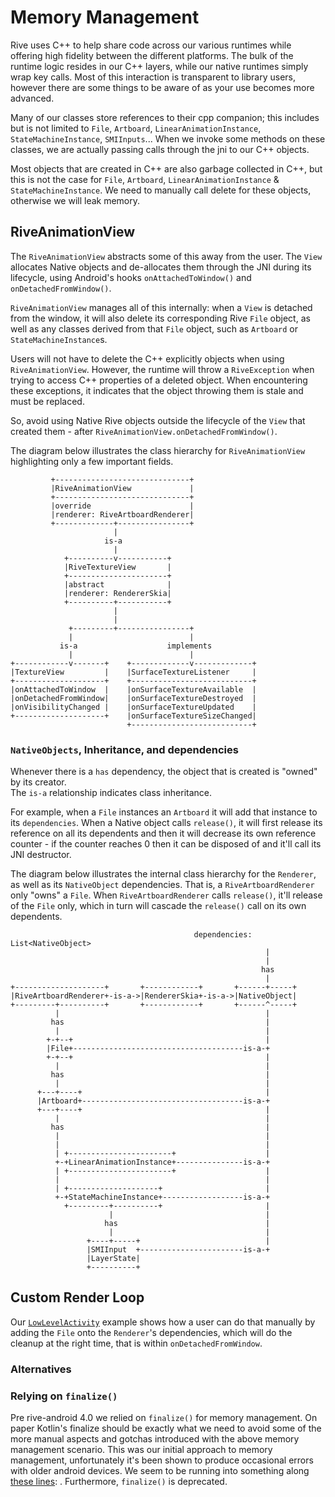 # Memory Management

Rive uses C++ to help share code across our various runtimes while offering high fidelity between
the different platforms. The bulk of the runtime logic resides in our C++ layers, while our native
runtimes simply wrap key calls. Most of this interaction is transparent to library users, however
there are some things to be aware of as your use becomes more advanced.

Many of our classes store references to their cpp companion; this includes but is not limited
to `File`, `Artboard`, `LinearAnimationInstance`, `StateMachineInstance`, `SMIInputs`... When we
invoke some methods on these classes, we are actually passing calls through the jni to our C++
objects.

Most objects that are created in C++ are also garbage collected in C++, but this is not the case
for `File`, `Artboard`, `LinearAnimationInstance` & `StateMachineInstance`. We need to manually call
delete for these objects, otherwise we will leak memory.

## RiveAnimationView

The `RiveAnimationView` abstracts some of this away from the user. The `View` allocates Native objects
and de-allocates them through the JNI during
its lifecycle, using Android's hooks `onAttachedToWindow()` and `onDetachedFromWindow()`.

`RiveAnimationView` manages all of this internally: when a `View` is detached from the window, it will also delete its corresponding
Rive `File` object, as well as any classes derived from that `File` object, such as `Artboard`
or `StateMachineInstance`s.

Users will not have to delete the C++ explicitly objects when
using `RiveAnimationView`. However, the runtime will throw a `RiveException` when trying to access C++ properties of a deleted object. When encountering these exceptions, it
indicates that the object throwing them is stale and must be replaced.

So, avoid using Native Rive objects outside the lifecycle of the `View` that created them - after `RiveAnimationView.onDetachedFromWindow()`.

The diagram below illustrates the class hierarchy for `RiveAnimationView` highlighting only a few important fields.

```
         +------------------------------+
         |RiveAnimationView             |
         +------------------------------+
         |override                      |
         |renderer: RiveArtboardRenderer|
         +-------------+----------------+
                       |
                     is-a
                       |
            +----------v-----------+
            |RiveTextureView       |
            +----------------------+
            |abstract              |
            |renderer: RendererSkia|
            +----------+-----------+
                       |
                       |
             +---------+----------------+
             |                          |
           is-a                    implements
             |                          |
+------------v-------+    +-------------v-------------+
|TextureView         |    |SurfaceTextureListener     |
+--------------------+    +---------------------------+
|onAttachedToWindow  |    |onSurfaceTextureAvailable  |
|onDetachedFromWindow|    |onSurfaceTextureDestroyed  |
|onVisibilityChanged |    |onSurfaceTextureUpdated    |
+--------------------+    |onSurfaceTextureSizeChanged|
                          +---------------------------+
```

### `NativeObjects`, Inheritance, and dependencies

Whenever there is a `has` dependency, the object that is created is "owned" by its creator. 
<br />The `is-a` relationship indicates class inheritance.

For example, when a `File` instances an `Artboard` it will add that instance to its `dependencies`. 
When a Native object calls `release()`, it will first release its reference on all its dependents and
then it will decrease its own reference counter - if the counter reaches 0 then it can be disposed of
and it'll call its JNI destructor.

The diagram below illustrates the internal class hierarchy for the `Renderer`, as well as its `NativeObject` dependencies. 
That is, a `RiveArtboardRenderer` only "owns" a `File`. When `RiveArtboardRenderer` calls `release()`, it'll release of the `File` only,
which in turn will cascade the `release()` call on its own dependents.

```
                                         dependencies: List<NativeObject>
                                                         |
                                                         |
                                                        has
                                                         |
+--------------------+       +------------+       +------+-----+
|RiveArtboardRenderer+-is-a->|RendererSkia+-is-a->|NativeObject|
+---------+----------+       +------------+       +------^-----+
          |                                              |
         has                                             |
          |                                              |
        +-+--+                                           |
        |File+--------------------------------------is-a-+
        +-+--+                                           |
          |                                              |
         has                                             |
          |                                              |
      +---+----+                                         |
      |Artboard+------------------------------------is-a-+
      +---+----+                                         |
          |                                              |
         has                                             |
          |                                              |
          |                                              |
          | +-----------------------+                    |
          +-+LinearAnimationInstance+---------------is-a-+
          | +-----------------------+                    |
          |                                              |
          | +--------------------+                       |
          +-+StateMachineInstance+------------------is-a-+
            +---------+----------+                       |
                      |                                  |
                     has                                 |
                      |                                  |
                 +----+-----+                            |
                 |SMIInput  +-----------------------is-a-+
                 |LayerState|
                 +----------+
```

## Custom Render Loop

Our [`LowLevelActivity`](./app/src/main/java/app/rive/runtime/example/LowLevelActivity.kt) example
shows how a user can do that manually by adding the `File` onto the `Renderer`'s dependencies, which
will do the cleanup at the right time, that is within `onDetachedFromWindow`.

### Alternatives

### Relying on `finalize()`

Pre rive-android 4.0 we relied on `finalize()` for memory management. On paper Kotlin's finalize
should be exactly what we need to avoid some of the more manual aspects and gotchas introduced with
the above memory management scenario. This was our initial approach to memory management,
unfortunately it's been shown to produce occasional errors with older android devices. We seem to be
running into something along 
[these lines](https://stackoverflow.com/questions/24021609/how-to-handle-java-util-concurrent-timeoutexception-android-os-binderproxy-fin): 
. Furthermore, `finalize()` is deprecated.
